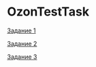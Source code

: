 # OzonTestTask

[Задание 1](/task1/README.md)

[Задание 2](/task2/README.md)

[Задание 3](/task3/README.md)